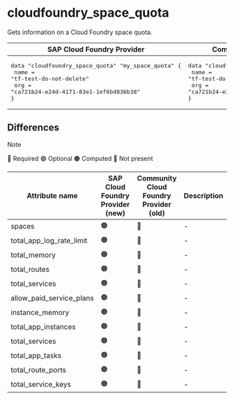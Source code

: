 # cloudfoundry_space_quota

Gets information on a Cloud Foundry space quota.

|  SAP Cloud Foundry Provider | Community Cloud Foundry Provider  |
| -- | -- |
| <pre>data "cloudfoundry_space_quota" "my_space_quota" {</br>  name = "tf-test-do-not-delete"</br>  org  = "ca721b24-e24d-4171-83e1-1ef6bd836b38"</br>}</br></pre>|<pre>data "cloudfoundry_space_quota" "my_space_quota" {</br>  name = "tf-test-do-not-delete"</br>  org  = "ca721b24-e24d-4171-83e1-1ef6bd836b38"</br>}</br></pre> |  

## Differences

> [!NOTE]  
> 🔵 Required  🟢 Optional 🟠 Computed  🔴 Not present

| Attribute name | SAP Cloud Foundry Provider (new)|  Community Cloud Foundry Provider (old) | Description |
| --- | --- | --- | --- |
| spaces | 🟠 | 🔴 | - |
| total_app_log_rate_limit | 🟠 | 🔴 | - |
| total_memory | 🟠 | 🔴 | - |
| total_routes | 🟠 | 🔴 | - |
| total_services | 🟠 | 🔴 | - |
| allow_paid_service_plans | 🟠 | 🔴 | - |
| instance_memory | 🟠 | 🔴 | - |
| total_app_instances | 🟠 | 🔴 | - |
| total_services | 🟠 | 🔴 | - |
| total_app_tasks | 🟠 | 🔴 | - |
| total_route_ports | 🟠 | 🔴 | - |
| total_service_keys | 🟠 | 🔴 | - |
